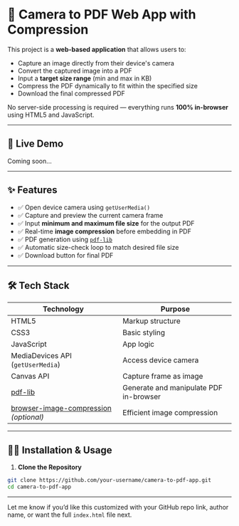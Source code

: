 # 📸 Camera to PDF Web App with Compression

This project is a **web-based application** that allows users to:

- Capture an image directly from their device's camera
- Convert the captured image into a PDF
- Input a **target size range** (min and max in KB)
- Compress the PDF dynamically to fit within the specified size
- Download the final compressed PDF

No server-side processing is required — everything runs **100% in-browser** using HTML5 and JavaScript.

---

## 🚀 Live Demo

Coming soon...

---

## ✨ Features

- ✅ Open device camera using `getUserMedia()`
- ✅ Capture and preview the current camera frame
- ✅ Input **minimum and maximum file size** for the output PDF
- ✅ Real-time **image compression** before embedding in PDF
- ✅ PDF generation using [`pdf-lib`](https://pdf-lib.js.org/)
- ✅ Automatic size-check loop to match desired file size
- ✅ Download button for final PDF

---

## 🛠️ Tech Stack

| Technology | Purpose |
|------------|---------|
| HTML5      | Markup structure |
| CSS3       | Basic styling |
| JavaScript | App logic |
| MediaDevices API (`getUserMedia`) | Access device camera |
| Canvas API | Capture frame as image |
| [pdf-lib](https://pdf-lib.js.org/) | Generate and manipulate PDF in-browser |
| [browser-image-compression](https://www.npmjs.com/package/browser-image-compression) *(optional)* | Efficient image compression |

---

## 🧑‍💻 Installation & Usage

1. **Clone the Repository**

```bash
git clone https://github.com/your-username/camera-to-pdf-app.git
cd camera-to-pdf-app
```

---

Let me know if you’d like this customized with your GitHub repo link, author name, or want the full `index.html` file next.
